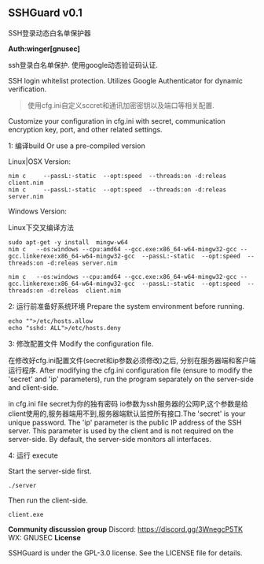 

## SSHGuard v0.1
SSH登录动态白名单保护器

**Auth:winger[gnusec]**

ssh登录白名单保护. 使用google动态验证码认证.

SSH login whitelist protection. Utilizes Google Authenticator for dynamic verification.

>使用cfg.ini自定义sccret和通讯加密密钥以及端口等相关配置.

Customize your configuration in cfg.ini with secret, communication encryption key, port, and other related settings.

1: 编译build
Or use a pre-compiled version

Linux|OSX Version:
```
nim c     --passL:-static  --opt:speed  --threads:on -d:releas client.nim
nim c     --passL:-static  --opt:speed  --threads:on -d:releas server.nim
```
Windows Version:

Linux下交叉编译方法
```
sudo apt-get -y install  mingw-w64
nim c   --os:windows --cpu:amd64 --gcc.exe:x86_64-w64-mingw32-gcc --gcc.linkerexe:x86_64-w64-mingw32-gcc  --passL:-static  --opt:speed  --threads:on -d:releas server.nim

nim c   --os:windows --cpu:amd64 --gcc.exe:x86_64-w64-mingw32-gcc --gcc.linkerexe:x86_64-w64-mingw32-gcc  --passL:-static  --opt:speed  --threads:on -d:releas  client.nim
```
2: 运行前准备好系统环境
Prepare the system environment before running.
```
echo "">/etc/hosts.allow
echo "sshd: ALL">/etc/hosts.deny
```

3: 修改配置文件
Modify the configuration file.

在修改好cfg.ini配置文件(secret和ip参数必须修改)之后, 分别在服务器端和客户端运行程序.
After modifying the cfg.ini configuration file (ensure to modify the 'secret' and 'ip' parameters), run the program separately on the server-side and client-side.

in cfg.ini file
secret为你的独有密码
io参数为ssh服务器的公网IP,这个参数是给client使用的,服务器端用不到,服务器端默认监控所有接口.The 'secret' is your unique password. The 'ip' parameter is the public IP address of the SSH server. This parameter is used by the client and is not required on the server-side. By default, the server-side monitors all interfaces.

4: 运行
execute

Start the server-side first.

```
./server
```


Then run the client-side.

```
client.exe
```

**Community discussion group**
Discord:
https://discord.gg/3WnegcP5TK
WX:
GNUSEC
**License**

SSHGuard is under the GPL-3.0 license. See the LICENSE file for details.